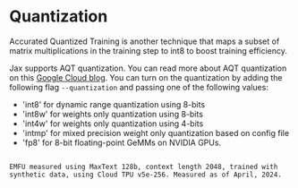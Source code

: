 # Quantization

Accurated Quantized Training is another technique that maps a subset of matrix multiplications in the training step to int8 to boost training efficiency.

Jax supports AQT quantization. You can read more about AQT quantization on this [Google Cloud blog](https://cloud.google.com/blog/products/compute/accurate-quantized-training-aqt-for-tpu-v5e).
You can turn on the quantization by adding the following flag `--quantization` and passing one of the following values:

- 'int8' for dynamic range quantization using 8-bits
- 'int8w' for weights only quantization using 8-bits
- 'int4w' for weights only quantization using 4-bits
- 'intmp' for mixed precision weight only quantization based on config file
- 'fp8' for 8-bit floating-point GeMMs on NVIDIA GPUs.

```{figure} ../_static/quantization.png

EMFU measured using MaxText 128b, context length 2048, trained with synthetic data, using Cloud TPU v5e-256. Measured as of April, 2024.
```

